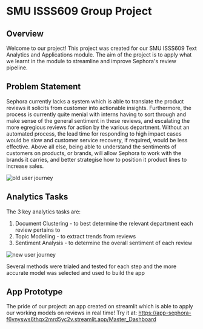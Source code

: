 # SMU ISSS609 Group Project

## Overview
Welcome to our project! This project was created for our SMU ISSS609 Text Analytics and Applications module.
The aim of the project is to apply what we learnt in the module to streamline and improve Sephora's review pipeline.

## Problem Statement
Sephora currently lacks a system which is able to translate the product reviews it solicits from customer into actionable insights. Furthermore, the process is currently quite menial with interns having to sort through and make sense of the general sentiment in these reviews, and escalating the more egregious reviews for action by the various department. Without an automated process, the lead time for responding to high impact cases would be slow and customer service recovery, if required, would be less effective. Above all else, being able to understand the sentiments of customers on products, or brands, will allow Sephora to work with the brands it carries, and better strategise how to position it product lines to increase sales. 

![old user journey](https://github.com/llljyjy/text_analytics/assets/130521644/01c5df8f-4cb1-4c34-bd67-401d7b87d5ae)

## Analytics Tasks
The 3 key analytics tasks are:
1. Document Clustering - to best determine the relevant department each review pertains to
2. Topic Modelling - to extract trends from reviews
3. Sentiment Analysis - to determine the overall sentiment of each review

![new user journey](https://github.com/llljyjy/text_analytics/assets/130521644/a41549f4-c58e-41da-8f30-04e0c7664bbe)

Several methods were trialed and tested for each step and the more accurate model was selected and used to build the app

## App Prototype
The pride of our project: an app created on streamlit which is able to apply our working models on reviews in real time!
Try it at: https://app-sephora-f6vnysws6thqx2mrd5yc2v.streamlit.app/Master_Dashboard
